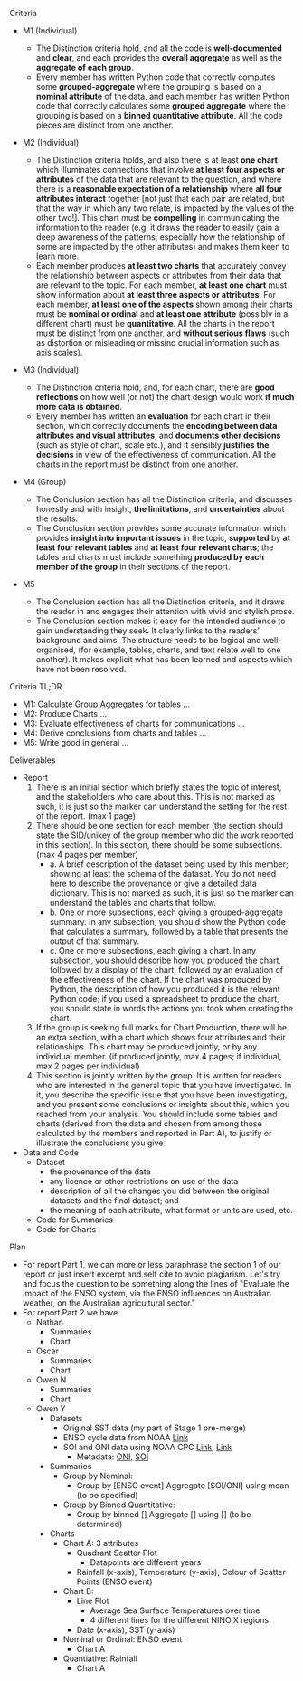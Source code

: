 Criteria
- M1 (Individual)
    - The Distinction criteria hold, and all the code is **well-documented** and **clear**, and each provides the **overall aggregate** as well as the **aggregate of each group**.
    - Every member has written Python code that correctly computes some **grouped-aggregate** where the grouping is based on a **nominal attribute** of the data, and each member has written Python code that correctly calculates some **grouped aggregate** where the grouping is based on a **binned quantitative attribute**. All the code pieces are distinct from one another.

- M2 (Individual)
    - The Distinction criteria holds, and also there is at least **one chart** which illuminates connections that involve **at least four aspects or attributes** of the data that are relevant to the question, and where there is a **reasonable expectation of a relationship** where **all four attributes interact** together [not just that each pair are related, but that the way in which any two relate, is impacted by the values of the other two!]. This chart must be **compelling** in communicating the information to the reader (e.g. it draws the reader to easily gain a deep awareness of the patterns, especially how the relationship of some are impacted by the other attributes) and makes them keen to learn more.
    - Each member produces **at least two charts** that accurately convey the relationship between aspects or attributes from their data that are relevant to the topic. For each member, **at least one chart** must show information about **at least three aspects or attributes**. For each member, **at least one of the aspects** shown among their charts must be **nominal or ordinal** and **at least one attribute** (possibly in a different chart) must be **quantitative**. All the charts in the report must be distinct from one another, and **without serious flaws** (such as distortion or misleading or missing crucial information such as axis scales).
- M3 (Individual)
    - The Distinction criteria hold, and, for each chart, there are **good reflections** on how well (or not) the chart design would work **if much more data is obtained**.
    - Every member has written an **evaluation** for each chart in their section, which correctly documents the **encoding between data attributes and visual attributes**, and **documents other decisions** (such as style of chart, scale etc.), and it sensibly **justifies the decisions** in view of the effectiveness of communication. All the charts in the report must be distinct from one another.
- M4 (Group)
    - The Conclusion section has all the Distinction criteria, and discusses honestly and with insight, **the limitations**, and **uncertainties** about the results.
    - The Conclusion section provides some accurate information which provides **insight into important issues** in the topic, **supported** by **at least four relevant tables** and **at least four relevant charts**; the tables and charts must include something **produced by each member of the group** in their sections of the report.
- M5 
    - The Conclusion section has all the Distinction criteria, and it draws the reader in and engages their attention with vivid and stylish prose.
    - The Conclusion section makes it easy for the intended audience to gain understanding they seek. It clearly links to the readers’ background and aims. The structure needs to be logical and well-organised, (for example, tables, charts, and text relate well to one another). It makes explicit what has been learned and aspects which have not been resolved.

Criteria TL;DR
- M1: Calculate Group Aggregates for tables ...
- M2: Produce Charts ...
- M3: Evaluate effectiveness of charts for communications ...
- M4: Derive conclusions from charts and tables ...
- M5: Write good in general ...

Deliverables
- Report
    1. There is an initial section which briefly states the topic of interest, and the stakeholders who care about this. This is not marked as such, it is just so the marker can understand the setting for the rest of the report. (max 1 page)
    2. There should be one section for each member (the section should state the SID/unikey of the group member who did the work reported in this section). In this section, there should be some subsections. (max 4 pages per member)
        - a. A brief description of the dataset being used by this member; showing at least the schema of the dataset. You do not need here to describe the provenance or give a detailed data dictionary. This is not marked as such, it is just so the marker can understand the tables and charts that follow.
        - b. One or more subsections, each giving a grouped-aggregate summary. In any subsection, you should show the Python code that calculates a summary, followed by a table that presents the output of that summary.
        - c. One or more subsections, each giving a chart. In any subsection, you should describe how you produced the chart, followed by a display of the chart, followed by an evaluation of the effectiveness of the chart. If the chart was produced by Python, the description of how you produced it is the relevant Python code; if you used a spreadsheet to produce the chart, you should state in words the actions you took when creating the chart.
    3. If the group is seeking full marks for Chart Production, there will be an extra section, with a chart which shows four attributes and their relationships. This chart may be produced jointly, or by any individual member. (if produced jointly, max 4 pages; if individual, max 2 pages per individual)
    4. This section is jointly written by the group. It is written for readers who are interested in the general topic that you have investigated. In it, you describe the specific issue that you have been investigating, and you present some conclusions or insights about this, which you reached from your analysis. You should include some tables and charts (derived from the data and chosen from among those calculated by the members and reported in Part A), to justify or illustrate the conclusions you give
- Data and Code
    - Dataset
        - the provenance of the data
        - any licence or other restrictions on use of the data
        - description of all the changes you did between the original datasets and the final dataset; and
        - the meaning of each attribute, what format or units are used, etc.
    - Code for Summaries
    - Code for Charts

Plan
- For report Part 1, we can more or less paraphrase the section 1 of our report or just insert excerpt and self cite to avoid plagiarism. Let's try and focus the question to be something along the lines of "Evaluate the impact of the ENSO system, via the ENSO influences on Australian weather, on the Australian agricultural sector."
- For report Part 2 we have
    - Nathan
        - Summaries
        - Chart
    - Oscar
        - Summaries
        - Chart
    - Owen N
        - Summaries
        - Chart
    - Owen Y
        - Datasets
            - Original SST data (my part of Stage 1 pre-merge)
            - ENSO cycle data from NOAA [Link](https://psl.noaa.gov/enso/) 
            - SOI and ONI data using NOAA CPC [Link](https://www.cpc.ncep.noaa.gov/data/indices/oni.ascii.txt), [Link](https://www.cpc.ncep.noaa.gov/data/indices/soi)
                - Metadata: [ONI](https://data.noaa.gov/dataset/dataset/climate-prediction-center-cpcoceanic-nino-index/resource/466b8e88-5aea-476a-af49-285e88abc08e), [SOI](https://data.noaa.gov/dataset/dataset/climate-prediction-center-southern-oscillation-index/resource/6aade4a9-641f-42ce-8c76-10369ed3a190)
        - Summaries
            - Group by Nominal: 
                - Group by \[ENSO event\] Aggregate \[SOI/ONI\] using mean (to be specified)
            - Group by Binned Quantitative: 
                - Group by binned \[\] Aggregate \[\] using \[\] (to be determined)
        - Charts
            - Chart A: 3 attributes
                - Quadrant Scatter Plot
                    - Datapoints are different years
                - Rainfall (x-axis), Temperature (y-axis), Colour of Scatter Points (ENSO event)
            - Chart B: 
                - Line Plot
                    - Average Sea Surface Temperatures over time 
                    - 4 different lines for the different NINO.X regions
                - Date (x-axis), SST (y-axis)
            - Nominal or Ordinal: ENSO event
                - Chart A
            - Quantiative: Rainfall
                - Chart A